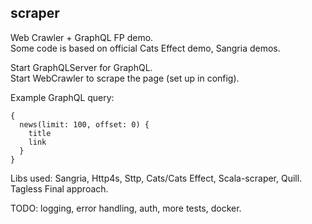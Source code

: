 ## scraper

Web Crawler + GraphQL FP demo.    
Some code is based on official Cats Effect demo, Sangria demos.   

Start GraphQLServer for GraphQL.  
Start WebCrawler to scrape the page (set up in config).  

Example GraphQL query:
```
{
  news(limit: 100, offset: 0) {
    title
    link
  }
}
```

Libs used: Sangria, Http4s, Sttp, Cats/Cats Effect, Scala-scraper, Quill.
Tagless Final approach.  

TODO: logging, error handling, auth, more tests, docker.